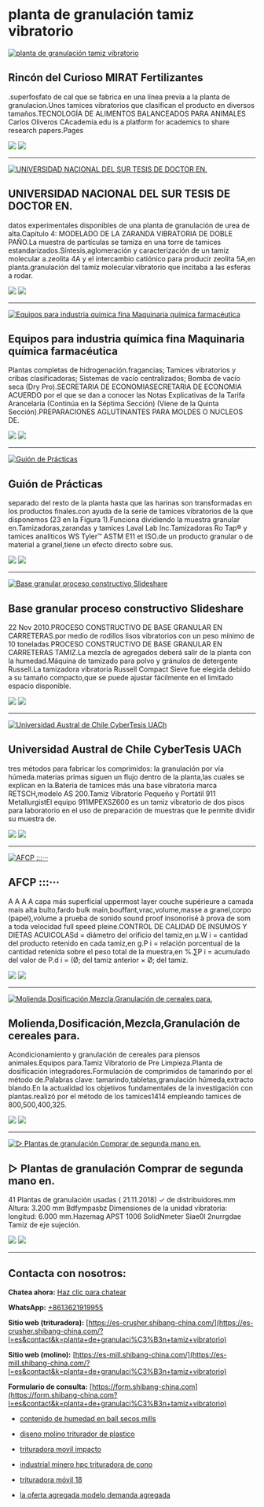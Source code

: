 # planta de granulación tamiz vibratorio

<a href="https://swt.shibang-china.com/?l=es&img&k=planta+de+granulaci%C3%B3n+tamiz+vibratorio" target="_blank">![planta de granulación tamiz vibratorio](http://static.shibang-china.com/all-800x300/1307.jpg)</a>

## Rincón del Curioso MIRAT Fertilizantes
.superfosfato de cal que se fabrica en una línea previa a la planta de granulacion.Unos tamices vibratorios que clasifican el producto en diversos tamaños.TECNOLOGÍA DE ALIMENTOS BALANCEADOS PARA ANIMALES Carlos Oliveros CAcademia.edu is a platform for academics to share research papers.Pages


<a href="https://whatsapp.shibangsoft.com/WhatsApp.php" target="_blank" title="WhatsApp">![](http://static.shibang-china.com/icon/whatsapp.png)</a> <a href="https://swt.shibang-china.com/?l=es&icon&k=planta+de+granulaci%C3%B3n+tamiz+vibratorio" target="_blank">![](http://static.shibang-china.com/icon/chat-es.png)</a>

---

<a href="https://swt.shibang-china.com/?l=es&img&k=planta+de+granulaci%C3%B3n+tamiz+vibratorio" target="_blank">![UNIVERSIDAD NACIONAL DEL SUR TESIS DE DOCTOR EN.](http://static.shibang-china.com/all-800x300/137.jpg)</a>

## UNIVERSIDAD NACIONAL DEL SUR TESIS DE DOCTOR EN.
datos experimentales disponibles de una planta de granulación de urea de alta.Capítulo 4: MODELADO DE LA ZARANDA VIBRATORIA DE DOBLE PAÑO.La muestra de partículas se tamiza en una torre de tamices estandarizados.Síntesis,aglomeración y caracterización de un tamiz molecular a.zeolita 4A y el intercambio catiónico para producir zeolita 5A,en planta.granulación del tamiz molecular.vibratorio que incitaba a las esferas a rodar.


<a href="https://whatsapp.shibangsoft.com/WhatsApp.php" target="_blank" title="WhatsApp">![](http://static.shibang-china.com/icon/whatsapp.png)</a> <a href="https://swt.shibang-china.com/?l=es&icon&k=planta+de+granulaci%C3%B3n+tamiz+vibratorio" target="_blank">![](http://static.shibang-china.com/icon/chat-es.png)</a>

---

<a href="https://swt.shibang-china.com/?l=es&img&k=planta+de+granulaci%C3%B3n+tamiz+vibratorio" target="_blank">![Equipos para industria química fina Maquinaria química farmacéutica](http://static.shibang-china.com/all-800x300/774.jpg)</a>

## Equipos para industria química fina Maquinaria química farmacéutica
Plantas completas de hidrogenación.fragancias; Tamices vibratorios y cribas clasificadoras; Sistemas de vacío centralizados; Bomba de vacío seca (Dry Pro).SECRETARIA DE ECONOMIASECRETARIA DE ECONOMIA ACUERDO por el que se dan a conocer las Notas Explicativas de la Tarifa Arancelaria (Continúa en la Séptima Sección) (Viene de la Quinta Sección).PREPARACIONES AGLUTINANTES PARA MOLDES O NUCLEOS DE.


<a href="https://whatsapp.shibangsoft.com/WhatsApp.php" target="_blank" title="WhatsApp">![](http://static.shibang-china.com/icon/whatsapp.png)</a> <a href="https://swt.shibang-china.com/?l=es&icon&k=planta+de+granulaci%C3%B3n+tamiz+vibratorio" target="_blank">![](http://static.shibang-china.com/icon/chat-es.png)</a>

---

<a href="https://swt.shibang-china.com/?l=es&img&k=planta+de+granulaci%C3%B3n+tamiz+vibratorio" target="_blank">![Guión de Prácticas](http://static.shibang-china.com/all-800x300/913.jpg)</a>

## Guión de Prácticas
separado del resto de la planta hasta que las harinas son transformadas en los productos finales.con ayuda de la serie de tamices vibratorios de la que disponemos (23 en la Figura 1).Funciona dividiendo la muestra granular en.Tamizadoras,zarandas y tamices Laval Lab Inc.Tamizadoras Ro Tap® y tamices analíticos WS Tyler™ ASTM E11 et ISO.de un producto granular o de material a granel,tiene un efecto directo sobre sus.


<a href="https://whatsapp.shibangsoft.com/WhatsApp.php" target="_blank" title="WhatsApp">![](http://static.shibang-china.com/icon/whatsapp.png)</a> <a href="https://swt.shibang-china.com/?l=es&icon&k=planta+de+granulaci%C3%B3n+tamiz+vibratorio" target="_blank">![](http://static.shibang-china.com/icon/chat-es.png)</a>

---

<a href="https://swt.shibang-china.com/?l=es&img&k=planta+de+granulaci%C3%B3n+tamiz+vibratorio" target="_blank">![Base granular proceso constructivo Slideshare](http://static.shibang-china.com/all-800x300/917.jpg)</a>

## Base granular proceso constructivo Slideshare
22 Nov 2010.PROCESO CONSTRUCTIVO DE BASE GRANULAR EN CARRETERAS.por medio de rodillos lisos vibratorios con un peso mínimo de 10 toneladas.PROCESO CONSTRUCTIVO DE BASE GRANULAR EN CARRETERAS TAMIZ.La mezcla de agregados deberá salir de la planta con la humedad.Máquina de tamizado para polvo y gránulos de detergente Russell.La tamizadora vibratoria Russell Compact Sieve fue elegida debido a su tamaño compacto,que se puede ajustar fácilmente en el limitado espacio disponible.


<a href="https://whatsapp.shibangsoft.com/WhatsApp.php" target="_blank" title="WhatsApp">![](http://static.shibang-china.com/icon/whatsapp.png)</a> <a href="https://swt.shibang-china.com/?l=es&icon&k=planta+de+granulaci%C3%B3n+tamiz+vibratorio" target="_blank">![](http://static.shibang-china.com/icon/chat-es.png)</a>

---

<a href="https://swt.shibang-china.com/?l=es&img&k=planta+de+granulaci%C3%B3n+tamiz+vibratorio" target="_blank">![Universidad Austral de Chile CyberTesis UACh](http://static.shibang-china.com/all-800x300/1282.jpg)</a>

## Universidad Austral de Chile CyberTesis UACh
tres métodos para fabricar los comprimidos: la granulación por vía húmeda.materias primas siguen un flujo dentro de la planta,las cuales se explican en la.Bateria de tamices más una base vibratoria marca RETSCH,modelo AS 200.Tamiz Vibratorio Pequeño y Portátil 911 MetallurgistEl equipo 911MPEXSZ600 es un tamiz vibratorio de dos pisos para laboratorio en el uso de preparación de muestras que le permite dividir su muestra de.


<a href="https://whatsapp.shibangsoft.com/WhatsApp.php" target="_blank" title="WhatsApp">![](http://static.shibang-china.com/icon/whatsapp.png)</a> <a href="https://swt.shibang-china.com/?l=es&icon&k=planta+de+granulaci%C3%B3n+tamiz+vibratorio" target="_blank">![](http://static.shibang-china.com/icon/chat-es.png)</a>

---

<a href="https://swt.shibang-china.com/?l=es&img&k=planta+de+granulaci%C3%B3n+tamiz+vibratorio" target="_blank">![AFCP :::···](http://static.shibang-china.com/all-800x300/1449.jpg)</a>

## AFCP :::···
A A A A capa más superficial uppermost layer couche supérieure a camada mais alta bulto,fardo bulk main,bouffant,vrac,volume,masse a granel,corpo (papel),volume a prueba de sonido sound proof insonorisé à prova de som a toda velocidad full speed pleine.CONTROL DE CALIDAD DE INSUMOS Y DIETAS ACUICOLASd = diámetro del orificio del tamiz,en μ.W i = cantidad del producto retenido en cada tamiz,en g.P i = relación porcentual de la cantidad retenida sobre el peso total de la muestra,en %.∑P i = acumulado del valor de P.d i = (Ø; del tamiz anterior × Ø; del tamiz.


<a href="https://whatsapp.shibangsoft.com/WhatsApp.php" target="_blank" title="WhatsApp">![](http://static.shibang-china.com/icon/whatsapp.png)</a> <a href="https://swt.shibang-china.com/?l=es&icon&k=planta+de+granulaci%C3%B3n+tamiz+vibratorio" target="_blank">![](http://static.shibang-china.com/icon/chat-es.png)</a>

---

<a href="https://swt.shibang-china.com/?l=es&img&k=planta+de+granulaci%C3%B3n+tamiz+vibratorio" target="_blank">![Molienda,Dosificación,Mezcla,Granulación de cereales para.](http://static.shibang-china.com/all-800x300/529.jpg)</a>

## Molienda,Dosificación,Mezcla,Granulación de cereales para.
Acondicionamiento y granulación de cereales para piensos animales.Equipos para.Tamiz Vibratorio de Pre Limpieza.Planta de dosificación integradores.Formulación de comprimidos de tamarindo por el método de.Palabras clave: tamarindo,tabletas,granulación húmeda,extracto blando.En la actualidad los objetivos fundamentales de la investigación con plantas.realizó por el método de los tamices1414 empleando tamices de 800,500,400,325.


<a href="https://whatsapp.shibangsoft.com/WhatsApp.php" target="_blank" title="WhatsApp">![](http://static.shibang-china.com/icon/whatsapp.png)</a> <a href="https://swt.shibang-china.com/?l=es&icon&k=planta+de+granulaci%C3%B3n+tamiz+vibratorio" target="_blank">![](http://static.shibang-china.com/icon/chat-es.png)</a>

---

<a href="https://swt.shibang-china.com/?l=es&img&k=planta+de+granulaci%C3%B3n+tamiz+vibratorio" target="_blank">![▷ Plantas de granulación Comprar de segunda mano en.](http://static.shibang-china.com/all-800x300/1470.jpg)</a>

## ▷ Plantas de granulación Comprar de segunda mano en.
41 Plantas de granulación usadas ( 21.11.2018) ✓ de distribuidores.mm Altura: 3.200 mm Bdfympasbz Dimensiones de la unidad vibratoria: longitud: 6.000 mm.Hazemag APST 1006 SolidNmeter Siae0l 2nurrgdae Tamiz de eje sujeción.

<a href="https://whatsapp.shibangsoft.com/WhatsApp.php" target="_blank" title="WhatsApp">![](http://static.shibang-china.com/icon/whatsapp.png)</a> <a href="https://swt.shibang-china.com/?l=es&icon&k=planta+de+granulaci%C3%B3n+tamiz+vibratorio" target="_blank">![](http://static.shibang-china.com/icon/chat-es.png)</a>

---
## Contacta con nosotros:

**Chatea ahora:** [Haz clic para chatear](https://swt.shibang-china.com?l=es&contact&k=planta+de+granulaci%C3%B3n+tamiz+vibratorio)

**WhatsApp:**  [+8613621919955](https://whatsapp.shibangsoft.com/WhatsApp.php)

**Sitio web (trituradora):** [https://es-crusher.shibang-china.com/](https://es-crusher.shibang-china.com/?l=es&contact&k=planta+de+granulaci%C3%B3n+tamiz+vibratorio)

**Sitio web (molino):** [https://es-mill.shibang-china.com/](https://es-mill.shibang-china.com/?l=es&contact&k=planta+de+granulaci%C3%B3n+tamiz+vibratorio)

**Formulario de consulta:** [https://form.shibang-china.com](https://form.shibang-china.com?l=es&contact&k=planta+de+granulaci%C3%B3n+tamiz+vibratorio)

* [contenido de humedad en ball secos mills](../17/contenido%20de%20humedad%20en%20ball%20secos%20mills.md)

* [diseno molino triturador de plastico](../16/diseno%20molino%20triturador%20de%20plastico.md)

* [trituradora movil impacto](../18/trituradora%20movil%20impacto.md)

* [industrial minero hpc trituradora de cono](../16/industrial%20minero%20hpc%20trituradora%20de%20cono.md)

* [trituradora móvil 18](../16/trituradora%20m%C3%B3vil%2018.md)

* [la oferta agregada modelo demanda agregada](../20/la%20oferta%20agregada%20modelo%20demanda%20agregada.md)